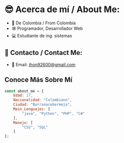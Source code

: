 # 😎 Acerca de mí / About Me:

- 🧭 De Colombia / From Colombia
- 🕸 Programador, Desarrollador Web
- 💻 Estudiante de ing. sistemas

## 🔗 Contacto / Contact Me:

- 📧 Email: [jhon92600@gmail.com](jhon92600@gmail.com)

## Conoce Más Sobre Mí

```javascript
const about_me = {
    Edad: 17,
    Nacionalidad: "Colombiano",
    Ciudad: "Barranacebermeja",
    Main_Lenguajes: [
        "java", "Python", "PHP", "C#"
    ],
    Manejo: [
        "CSS", "SQL"
    ]
};

